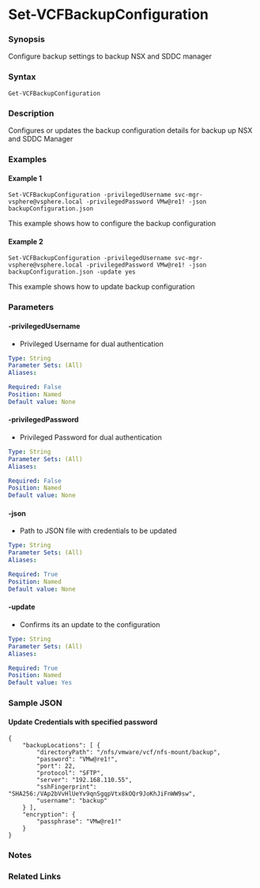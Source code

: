 # Set-VCFBackupConfiguration

### Synopsis
Configure backup settings to backup NSX and SDDC manager

### Syntax
```
Get-VCFBackupConfiguration
```

### Description
Configures or updates the backup configuration details for backup up NSX and SDDC Manager

### Examples
#### Example 1
```
Set-VCFBackupConfiguration -privilegedUsername svc-mgr-vsphere@vsphere.local -privilegedPassword VMw@re1! -json backupConfiguration.json   
```
This example shows how to configure the backup configuration

#### Example 2
```
Set-VCFBackupConfiguration -privilegedUsername svc-mgr-vsphere@vsphere.local -privilegedPassword VMw@re1! -json backupConfiguration.json -update yes 
```
This example shows how to update backup configuration

### Parameters
#### -privilegedUsername
- Privileged Username for dual authentication

```yaml
Type: String
Parameter Sets: (All)
Aliases:

Required: False
Position: Named
Default value: None
```

#### -privilegedPassword
- Privileged Password for dual authentication

```yaml
Type: String
Parameter Sets: (All)
Aliases:

Required: False
Position: Named
Default value: None
```

#### -json
- Path to JSON file with credentials to be updated

```yaml
Type: String
Parameter Sets: (All)
Aliases:

Required: True
Position: Named
Default value: None
```

#### -update
- Confirms its an update to the configuration

```yaml
Type: String
Parameter Sets: (All)
Aliases:

Required: True
Position: Named
Default value: Yes
```

### Sample JSON
#### Update Credentials with specified password
```
{
    "backupLocations": [ {
        "directoryPath": "/nfs/vmware/vcf/nfs-mount/backup",
        "password": "VMw@re1!",
        "port": 22,
        "protocol": "SFTP",
        "server": "192.168.110.55",
        "sshFingerprint": "SHA256:/VAp2bVvHlUeYv9qnSgqpVtx8kOQr9JoKhJiFnWW9sw",
        "username": "backup"
    } ],
    "encryption": {
        "passphrase": "VMw@re1!"
    }
}
```

### Notes

### Related Links

